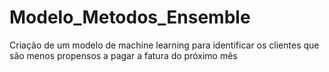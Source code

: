 # Modelo_Metodos_Ensemble
Criação de um modelo de machine learning para  identificar os clientes que são menos propensos a pagar a fatura do próximo mês
